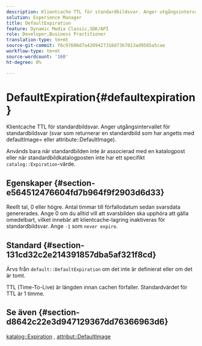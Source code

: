 ```yaml
---
description: Klientcache TTL för standardbildsvar. Anger utgångsintervallet för standardbildsvar (svar som returnerar en standardbild som har angetts med defaultImage= eller attribute DefaultImage).
solution: Experience Manager
title: DefaultExpiration
feature: Dynamic Media Classic,SDK/API
role: Developer,Business Practitioner
translation-type: tm+mt
source-git-commit: f6c97606d7a4209427316d7367013ad9585a5cae
workflow-type: tm+mt
source-wordcount: '160'
ht-degree: 0%

---
```



# DefaultExpiration{#defaultexpiration}

Klientcache TTL för standardbildsvar. Anger utgångsintervallet för standardbildsvar (svar som returnerar en standardbild som har angetts med defaultImage= eller attribute::DefaultImage).

Används bara när standardbilden inte är associerad med en katalogpost eller när standardbildkatalogposten inte har ett specifikt `catalog::Expiration`-värde.

## Egenskaper {#section-e564512476604fd7b964f9f2903d6d33}

Reellt tal, 0 eller högre. Antal timmar till förfallodatum sedan svarsdata genererades. Ange 0 om du alltid vill att svarsbilden ska upphöra att gälla omedelbart, vilket innebär att klientcache-lagring inaktiveras för standardbildsvar. Ange `-1` som `never expire`.

## Standard {#section-131cd32c2e214391857dba5af321f8cd}

Ärvs från `default::DefaultExpiration` om det inte är definierat eller om det är tomt.

TTL (Time-To-Live) är längden innan cachen förfaller. Standardvärdet för TTL är 1 timme.

## Se även {#section-d8642c22e3d947129367dd76366963d6}

[katalog::Expiration](../../../../../is-api/image-catalog/image-serving-api-ref/c-image-catalog-reference/c-image-svg-data-reference/c-svg-data-reference/r-expiration-svg.md#reference-a7afd668ecbb4d2da65d86259aa6a28a) ,  [attribut::DefaultImage](../../../../../is-api/image-catalog/image-serving-api-ref/c-image-catalog-reference/c-attributes-reference/r-is-cat-defaultimage.md#reference-8e9900e129f54ed68462a3c2fc3bc433)

